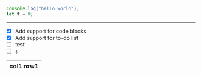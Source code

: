 ```JavaScript
console.log("hello world");
let t = 0;

```

---
- [x] Add support for code blocks 
- [x] Add support for to-do list 
- [ ] test 
- [ ] s 

| col1 row1 |
| --- |
 
 
